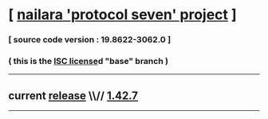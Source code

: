 
# [ [nailara 'protocol seven' project](http://src.nailara.net/) ]

### [ source code version : 19.8622-3062.0 ]

### ( this is the [ISC license](license)d "base" branch )
---
## current [release](https://github.com/anotherlink/nailara/releases) \\\\// [1.42.7](https://github.com/anotherlink/nailara/releases/tag/1.42.7)
---
